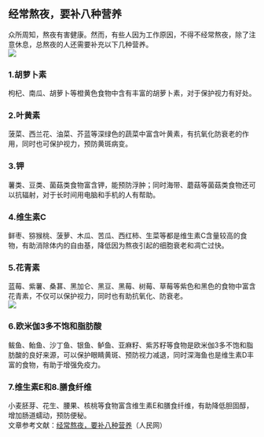 ## 经常熬夜，要补八种营养  
众所周知，熬夜有害健康。然而，有些人因为工作原因，不得不经常熬夜，除了注意休息，总熬夜的人还需要补充以下几种营养。  
![](http://cdncms.v-keep.cn/wp-content/uploads/2019/11/f44d30758a2f1c8c835434.jpg)  
### 1.胡萝卜素  
枸杞、南瓜、胡萝卜等橙黄色食物中含有丰富的胡萝卜素，对于保护视力有好处。  
### 2.叶黄素  
菠菜、西兰花、油菜、芥蓝等深绿色的蔬菜中富含叶黄素，有抗氧化防衰老的作用，同时也可保护视力，预防黄斑病变。  
### 3.钾  
薯类、豆类、菌菇类食物富含钾，能预防浮肿；同时海带、蘑菇等菌菇类食物还可以抗辐射，对于长时间用电脑和手机的人有帮助。  
### 4.维生素C  
鲜枣、猕猴桃、菠萝、木瓜、苦瓜、西红柿、生菜等都是维生素C含量较高的食物，有助消除体内的自由基，降低因为熬夜引起的细胞衰老和凋亡过快。  
### 5.花青素  
蓝莓、紫薯、桑葚、黑加仑、黑豆、黑莓、树莓、草莓等紫色和黑色的食物中富含花青素，不仅可以保护视力，同时也有助抗氧化、防衰老。  
![](http://cdncms.v-keep.cn/wp-content/uploads/2019/11/timgoi-1024x683.jpg)  
### 6.欧米伽3多不饱和脂肪酸  
鲅鱼、鲐鱼、沙丁鱼、银鱼、鲈鱼、亚麻籽、紫苏籽等食物是欧米伽3多不饱和脂肪酸的良好来源，可以保护眼睛黄斑、预防视力减退，同时深海鱼也是维生素D丰富的食物，有助于增强免疫力。  
### 7.维生素E和8.膳食纤维  
小麦胚芽、花生、腰果、核桃等食物富含维生素E和膳食纤维，有助降低胆固醇，增加肠道蠕动，预防便秘。  
文章参考文献：<a href="http://shipin.people.com.cn/n1/2019/1030/c85914-31428660.html">经常熬夜，要补八种营养</a>（人民网）  
